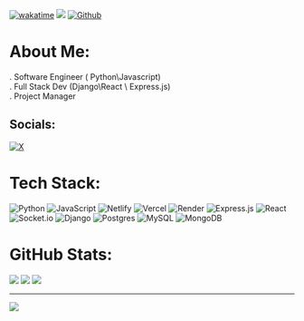 [![wakatime](https://wakatime.com/badge/user/018ef7c7-c122-490b-9a4e-71dfd3807683.svg)](https://wakatime.com/@018ef7c7-c122-490b-9a4e-71dfd3807683) ![](https://visitor-badge.laobi.icu/badge?page_id=geoffowuor.geoffowuor) [![Github](https://img.shields.io/github/followers/geoffowuor?label=Followers&logo=Github)](https://github.com/geoffowuor)


# About Me:
. Software Engineer ( Python\Javascript)<br>. Full Stack Dev (Django\React \ Express.js)<br>. Project Manager


## Socials:
[![X](https://img.shields.io/badge/X-black.svg?logo=X&logoColor=white)](https://x.com/geoffowuor) 

# Tech Stack:
![Python](https://img.shields.io/badge/python-3670A0?style=for-the-badge&logo=python&logoColor=ffdd54) ![JavaScript](https://img.shields.io/badge/javascript-%23323330.svg?style=for-the-badge&logo=javascript&logoColor=%23F7DF1E) ![Netlify](https://img.shields.io/badge/netlify-%23000000.svg?style=for-the-badge&logo=netlify&logoColor=#00C7B7) ![Vercel](https://img.shields.io/badge/vercel-%23000000.svg?style=for-the-badge&logo=vercel&logoColor=white) ![Render](https://img.shields.io/badge/Render-%46E3B7.svg?style=for-the-badge&logo=render&logoColor=white) ![Express.js](https://img.shields.io/badge/express.js-%23404d59.svg?style=for-the-badge&logo=express&logoColor=%2361DAFB) ![React](https://img.shields.io/badge/react-%2320232a.svg?style=for-the-badge&logo=react&logoColor=%2361DAFB) ![Socket.io](https://img.shields.io/badge/Socket.io-black?style=for-the-badge&logo=socket.io&badgeColor=010101) ![Django](https://img.shields.io/badge/django-%23092E20.svg?style=for-the-badge&logo=django&logoColor=white) ![Postgres](https://img.shields.io/badge/postgres-%23316192.svg?style=for-the-badge&logo=postgresql&logoColor=white) ![MySQL](https://img.shields.io/badge/mysql-4479A1.svg?style=for-the-badge&logo=mysql&logoColor=white) ![MongoDB](https://img.shields.io/badge/MongoDB-%234ea94b.svg?style=for-the-badge&logo=mongodb&logoColor=white)
#  GitHub Stats:
![](https://nirzak-streak-stats.vercel.app/?user=geoffowuor&theme=dark&hide_border=true)
![](https://github-readme-stats.vercel.app/api?username=geoffowuor&theme=dark&hide_border=true&include_all_commits=false&count_private=false)
![](https://github-readme-stats.vercel.app/api/top-langs/?username=geoffowuor&theme=dark&hide_border=true&include_all_commits=false&count_private=false&layout=compact)


---
[![](https://visitcount.itsvg.in/api?id=geoffowuor&icon=0&color=0)](https://visitcount.itsvg.in)

<!-- Proudly created with GPRM ( https://gprm.itsvg.in ) -->


<br>


</div>


